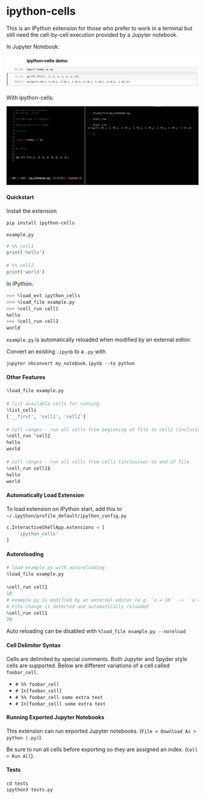 # ipython-cells

This is an IPython extension for those who prefer to work in a terminal but still need the cell-by-cell execution provided by a Jupyter notebook.

In Jupyter Notebook:

![](notebook.png)

With ipython-cells:

![](commandline.png)


#### Quickstart

Install the extension

    pip install ipython-cells

`example.py`

``` python
# %% cell1
print('hello')

# %% cell2
print('world')
```

In IPython:

``` python
>>> %load_ext ipython_cells
>>> %load_file example.py
>>> %cell_run cell1
hello
>>> %cell_run cell2
world
```

`example.py` is automatically reloaded when modified by an external editor.

Convert an existing `.ipynb` to a `.py` with

    jupyter nbconvert my_notebook.ipynb --to python


#### Other Features

``` python
%load_file example.py

# list available cells for running
%list_cells
['__first', 'cell1', 'cell2']

# cell ranges - run all cells from beginning of file to cell2 (inclusive)
%cell_run ^cell2
hello
world

# cell ranges - run all cells from cell1 (inclusive) to end of file
%cell_run cell1$
hello
world
```

#### Automatically Load Extension

To load extension on IPython start, add this to `~/.ipython/profile_default/ipython_config.py`

``` python
c.InteractiveShellApp.extensions = [
    'ipython_cells'
]
```

#### Autoreloading
``` python
# load example.py with autoreloading
%load_file example.py

%cell_run cell1
10
# example.py is modified by an external editor (e.g. `a = 10`  ->  `a = 20`)
# File change is detected and automatically reloaded
%cell_run cell1
20

```

Auto reloading can be disabled with `%load_file example.py --noreload`

#### Cell Delimiter Syntax

Cells are delimited by special comments.  Both Jupyter and Spyder style cells are supported.  Below are different variations of a cell called `foobar_cell`.

- `# %% foobar_cell`
- `# In[foobar_cell]`
- `# %% foobar_cell some extra text`
- `# In[foobar_cell] some extra text`

#### Running Exported Jupyter Notebooks

This extension can run exported Jupyter notebooks. (`File > Download As > python (.py)`).

Be sure to run all cells before exporting so they are assigned an index. (`Cell > Run All`).

#### Tests

    cd tests
    ipython3 tests.py
